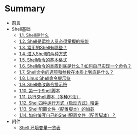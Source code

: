 # Summary

* [前言](README.md)
* Shell基础
    * [1.1. Shell是什么](base/shell1.md)
    * [1.2. Shell是运维人员必须掌握的技能](base/shell2.md)
    * [1.3. 常用的Shell有哪些？](base/shell3.md)
    * [1.4. 进入Shell的两种方式](base/shell4.md)
    * [1.5. Shell命令的基本格式](base/shell5.md)
    * [1.6. Shell命令的本质到底是什么？如何自己实现一个命令？](base/shell6.md)
    * [1.7. Shell命令的选项和参数在本质上到底是什么？](base/shell7.md)
    * [1.8. Linux Shell命令提示符](base/shell8.md)
    * [1.9. Shell修改命令提示符](base/shell9.md)
    * [1.10. 第一个Shell脚本](base/shell10.md)
    * [1.11. 执行Shell脚本（多种方法）](base/shell11.md)
    * [1.12. Shell四种运行方式（启动方式）精讲](base/shell12.md)
    * [1.13. Shell配置文件（配置脚本）的加载](base/shell13.md)
    * [1.14. 如何编写自己的Shell配置文件（配置脚本）？](base/shell114.md)
* 附件
    * [Shell 环境变量一览表](annex/shell1.md)

